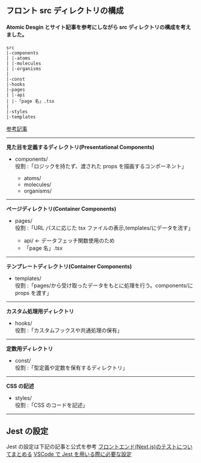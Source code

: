 ## フロント src ディレクトリの構成

#### Atomic Desgin とサイト記事を参考にしながら src ディレクトリの構成を考えました。

```
src
|-components
| |-atoms
| |-molecules
| |-organisms
|
|-const
|-hooks
|-pages
| |-api
| |-「page 名」.tsx
|
|-styles
|-templates
```

[参考記事](https://maku.blog/p/4is2ahp/)

---

**見た目を定義するディレクトリ(Presentational Components)**

- components/  
  役割 :「ロジックを持たず、渡された props を描画するコンポーネント」

  - atoms/
  - molecules/
  - organisms/

---

**ページディレクトリ(Container Components)**

- pages/  
  役割 :「URL パスに応じた tsx ファイルの表示,templates/にデータを流す」

  - api/ ← データフェッチ関数使用のため
  - 「page 名」.tsx

---

**テンプレートディレクトリ(Container Components)**

- templates/  
  役割 :「pages/から受け取ったデータをもとに処理を行う。components/に props を渡す」

---

**カスタム処理用ディレクトリ**

- hooks/  
  役割 :「カスタムフックスや共通処理の保有」

---

**定数用ディレクトリ**

- const/  
  役割 :「型定義や定数を保有するディレクトリ」

---

**CSS の記述**

- styles/  
  役割 :「CSS のコードを記述」

---

## Jest の設定

Jest の設定は下記の記事と公式を参考
[フロントエンド(Next.js)のテストについてまとめる](https://qiita.com/suzu1997/items/e4ee2fc1f52fbf505481)
[VSCode で Jest を用いる際に必要な設定](https://jestjs.io/ja/docs/configuration)
